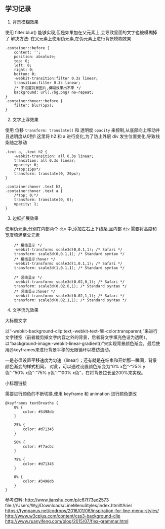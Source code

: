## 学习记录

1. 背景模糊效果

使用 filter:blur() 能够实现,但是如果加在父元素上,会导致里面的文字也被模糊掉了
解决方法: 在父元素上使用伪元素,在伪元素上进行背景模糊效果

```
.container::before {
    content: '';
    position: absolute;
    top: 0;
    left: 0;
    right: 0;
    bottom: 0;
    -webkit-transition:filter 0.3s linear;
    transition:filter 0.3s linear;
    /* 不设置背景图片,模糊效果出不来 */
    background: url(./bg.png) no-repeat;
}
.container:hover::before {
    filter: blur(5px);
}
```

2. 文字上浮效果

使用 位移 `transform: translate()` 和 透明度 `opacity` 来控制,从底部向上移动并且透明度从0到1
这里将 h2 和 a 进行变化,为了防止外层 div 发生位置变化,导致线条随之移动
```
.text a, .text h2 {
    -webkit-transition: all 0.3s linear;
    transition: all 0.3s linear;
    opacity: 0;
    /*top:15px*/
    transform: translate(0, 20px);
}

.container:hover .text h2,
.container:hover .text a {
    /*top: 0;*/
    transform: translate(0, 0);
    opacity: 1;
}
```

3. 边框扩展效果

使用伪元素,分别在内部两个 `div` 中,添加左右上下线条,且内部 `div` 需要将高度和宽度填满至父元素

```
    /* 横线显示 */
    -webkit-transform: scale3d(0,0.1,1); /* Safari */
    transform: scale3d(0,0.1,1); /* Standard syntax */
    /* 横线显示:hover */
	-webkit-transform: scale3d(1,0.1,1); /* Safari */
    transform: scale3d(1,0.1,1); /* Standard syntax */

    /* 竖线显示 */
    -webkit-transform: scale3d(0.02,0,1); /* Safari */
    transform: scale3d(0.02,0,1); /* Standard syntax */
    /* 竖线显示:hover */
    -webkit-transform: scale3d(0.02,1,1); /* Safari */
    transform: scale3d(0.02,1,1); /* Standard syntax */
```

4. 文字流光效果

大标题文字

以“-webkit-background-clip:text;-webkit-text-fill-color:transparent;”来进行文字镂空（前者裁剪掉文字内容之外的背景，后者将文字填充色设为透明），
以“background-image:-webkit-linear-gradient()”来实现背景颜色渐变，最后使用@keyframes来进行背景平移的无限循环以模仿流动。

一是必须设置平移速度为匀速（linear）；还有就是在结束和开始那一瞬间，背景颜色渐变的样式相同，
对此，可以通过设置颜色渐变为“0% x色”-“25% y色”-“50% x色”-“75% y色”-“100% x色”，在将背景拉长至200%来实现。

小标题链接

需要进行颜色的不断切换,使用 keyframe 和 animation 进行颜色更改

```
@keyframes textBreathe {
    0% {
        color: #3498db
    }

    25% {
        color: #d71345
    }

    50% {
        color: #f7acbc
    }

    75% {
        color: #d71345
    }

    0% {
        color: #3498db
    }
}
```

参考资料:
http://www.jianshu.com/p/c67f73ad2573
file:///Users/Wyj/Downloads/LineMenuStyles/index.html#Ariel
https://tympanus.net/codrops/2016/01/06/inspiration-for-line-menu-styles/
http://www.w3cplus.com/content/css3-background-clip
http://www.ruanyifeng.com/blog/2015/07/flex-grammar.html